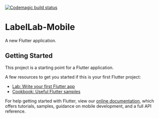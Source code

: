 [![Codemagic build status](https://api.codemagic.io/apps/5c98eb5b6023d0001e22037c/5c98eb5b6023d0001e22037b/status_badge.svg)](https://codemagic.io/apps/5c98eb5b6023d0001e22037c/5c98eb5b6023d0001e22037b/latest_build)

# LabelLab-Mobile

A new Flutter application.

## Getting Started

This project is a starting point for a Flutter application.

A few resources to get you started if this is your first Flutter project:

- [Lab: Write your first Flutter app](https://flutter.io/docs/get-started/codelab)
- [Cookbook: Useful Flutter samples](https://flutter.io/docs/cookbook)

For help getting started with Flutter, view our 
[online documentation](https://flutter.io/docs), which offers tutorials, 
samples, guidance on mobile development, and a full API reference.
